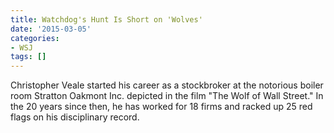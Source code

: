 ```yaml
---
title: Watchdog's Hunt Is Short on 'Wolves'
date: '2015-03-05'
categories:
- WSJ
tags: []
---
```

Christopher Veale started his career as a stockbroker at the notorious boiler room Stratton Oakmont Inc. depicted in the film "The Wolf of Wall Street." In the 20 years since then, he has worked for 18 firms and racked up 25 red flags on his disciplinary record.